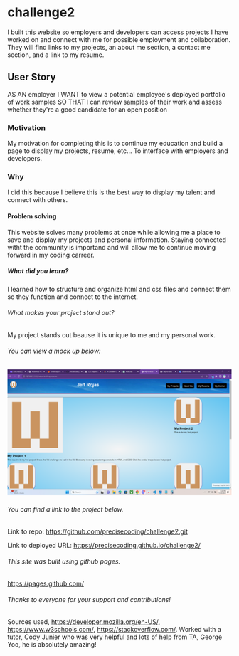 # challenge2
I built this website so employers and developers can access projects I have worked on and connect with me for possible employment and collaboration. They will find links to my projects, an about me section, a contact me section, and a link to my resume.

## User Story
AS AN employer
I WANT to view a potential employee's deployed portfolio of work samples
SO THAT I can review samples of their work and assess whether they're a good candidate for an open position

### Motivation
My motivation for completing this is to continue my education and build a page to display my projects, resume, etc... To interface with employers and developers.

### Why
I did this because I believe this is the best way to display my talent and connect with others.

#### Problem solving
This website solves many problems at once while allowing me a place to save and display my projects and personal information. Staying connected witht the community is importand and will allow me to continue moving forward in my coding carreer. 

##### What did you learn?
I learned how to structure and organize html and css files and connect them so they function and connect to the internet.

###### What makes your project stand out?
My project stands out beause it is unique to me and my personal work.

###### You can view a mock up below:

![Challenge 2 preview](./assets/images/preview.png)
###### You can find a link to the project below.

Link to repo:
https://github.com/precisecoding/challenge2.git 

Link to deployed URL:
https://precisecoding.github.io/challenge2/ 
###### This site was built using github pages.
https://pages.github.com/

###### Thanks to everyone for your support and contributions!
Sources used, https://developer.mozilla.org/en-US/, https://www.w3schools.com/, https://stackoverflow.com/. Worked with a tutor, Cody Junier who was very helpful and lots of help from TA, George Yoo, he is absolutely amazing!